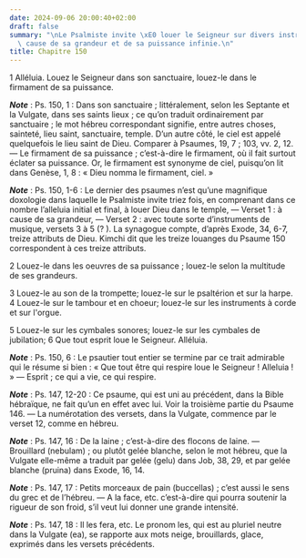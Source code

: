 ```yaml
---
date: 2024-09-06 20:00:40+02:00
draft: false
summary: "\nLe Psalmiste invite \xE0 louer le Seigneur sur divers instruments, \xE0\
  \ cause de sa grandeur et de sa puissance infinie.\n"
title: Chapitre 150
---
```





1 Alléluia. Louez le Seigneur dans son sanctuaire, louez-le dans le firmament de sa puissance.

***Note*** :  Ps. 150, 1 : Dans son sanctuaire ; littéralement, selon les Septante et la Vulgate, dans ses saints lieux ; ce qu’on traduit ordinairement par sanctuaire ; le mot hébreu correspondant signifie, entre autres choses, sainteté, lieu saint, sanctuaire, temple. D’un autre côté, le ciel est appelé quelquefois le lieu saint de Dieu. Comparer à Psaumes, 19, 7 ; 103, vv. 2, 12. ― Le firmament de sa puissance ; c’est-à-dire le firmament, où il fait surtout éclater sa puissance. Or, le firmament est synonyme de ciel, puisqu’on lit dans Genèse, 1, 8 : « Dieu nomma le firmament, ciel. »

***Note*** :  Ps. 150, 1-6 : Le dernier des psaumes n’est qu’une magnifique doxologie dans laquelle le Psalmiste invite triez fois, en comprenant dans ce nombre l’alleluia initial et final, à louer Dieu dans le temple, ― Verset 1 : à cause de sa grandeur, ― Verset 2 : avec toute sorte d’instruments de musique, versets 3 à 5 (? ). La synagogue compte, d’après Exode, 34, 6-7, treize attributs de Dieu. Kimchi dit que les treize louanges du Psaume 150 correspondent à ces treize attributs.


2 Louez-le dans les oeuvres de sa puissance ; louez-le selon la multitude de ses grandeurs.


3 Louez-le au son de la trompette; louez-le sur le psaltérion et sur la harpe. 4 Louez-le sur le tambour et en choeur; louez-le sur les instruments à corde et sur l'orgue.


5 Louez-le sur les cymbales sonores; louez-le sur les cymbales de jubilation; 6 Que tout esprit loue le Seigneur. Alléluia.

***Note*** :  Ps. 150, 6 : Le psautier tout entier se termine par ce trait admirable qui le résume si bien : « Que tout être qui respire loue le Seigneur ! Alleluia ! » ― Esprit ; ce qui a vie, ce qui respire.

***Note*** :  Ps. 147, 12-20 : Ce psaume, qui est uni au précédent, dans la Bible hébraïque, ne fait qu’un en effet avec lui. Voir la troisième partie du Psaume 146. ― La numérotation des versets, dans la Vulgate, commence par le verset 12, comme en hébreu.

***Note*** :  Ps. 147, 16 : De la laine ; c’est-à-dire des flocons de laine. ― Brouillard (nebulam) ; ou plutôt gelée blanche, selon le mot hébreu, que la Vulgate elle-même a traduit par gelée (gelu) dans Job, 38, 29, et par gelée blanche (pruina) dans Exode, 16, 14.

***Note*** :  Ps. 147, 17 : Petits morceaux de pain (buccellas) ; c’est aussi le sens du grec et de l’hébreu. ― A la face, etc. c’est-à-dire qui pourra soutenir la rigueur de son froid, s’il veut lui donner une grande intensité.

***Note*** :  Ps. 147, 18 : Il les fera, etc. Le pronom les, qui est au pluriel neutre dans la Vulgate (ea), se rapporte aux mots neige, brouillards, glace, exprimés dans les versets précédents.
